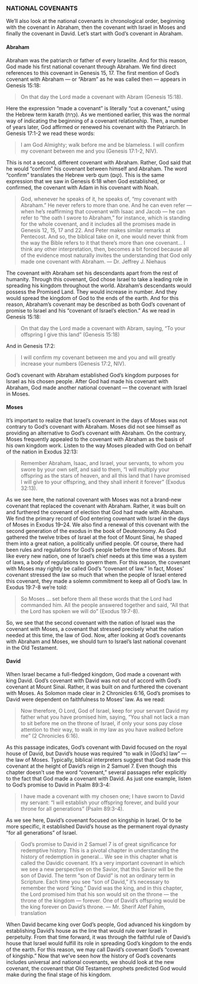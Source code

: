 ### NATIONAL COVENANTS

We’ll also look at the national covenants in chronological order, beginning with the covenant in Abraham, then the covenant with Israel in Moses and finally the covenant in David. Let’s start with God’s covenant in Abraham.


#### Abraham

Abraham was the patriarch or father of every Israelite. And for this reason, God made his first national covenant through Abraham. We find direct references to this covenant in Genesis 15, 17. The first mention of God’s covenant with Abraham — or “Abram” as he was called then — appears in Genesis 15:18:

> On that day the Lord made a covenant with Abram (Genesis 15:18). 

Here the expression “made a covenant” is literally “cut a covenant,” using the Hebrew term karath (כָּרַת). As we mentioned earlier, this was the normal way of indicating the beginning of a covenant relationship. Then, a number of years later, God affirmed or renewed his covenant with the Patriarch. In Genesis 17:1-2 we read these words:

> I am God Almighty; walk before me and be blameless. I will confirm my covenant between me and you (Genesis 17:1-2, NIV). 

This is not a second, different covenant with Abraham. Rather, God said that he would “confirm” his covenant between himself and Abraham. The word “confirm” translates the Hebrew verb qum (קוּם). This is the same expression that we saw in Genesis 6:18 when God established, or confirmed, the covenant with Adam in his covenant with Noah. 

> God, whenever he speaks of it, he speaks of, “my covenant with Abraham.” He never refers to more than one. And he can even refer — when he’s reaffirming that covenant with Isaac and Jacob — he can refer to “the oath I swore to Abraham,” for instance, which is standing for the whole covenant, and it includes all the promises made in Genesis 12, 15, 17 and 22. And Peter makes similar remarks at Pentecost. And so, the biblical take on it, one would never think from the way the Bible refers to it that there’s more than one covenant… I think any other interpretation, then, becomes a bit forced because all of the evidence most naturally invites the understanding that God only made one covenant with Abraham.
— Dr. Jeffrey J. Niehaus

The covenant with Abraham set his descendants apart from the rest of humanity. Through this covenant, God chose Israel to take a leading role in spreading his kingdom throughout the world. Abraham’s descendants would possess the Promised Land. They would increase in number. And they would spread the kingdom of God to the ends of the earth. And for this reason, Abraham’s covenant may be described as both God’s covenant of promise to Israel and his “covenant of Israel’s election.” As we read in Genesis 15:18: 

> On that day the Lord made a covenant with Abram, saying, “To your offspring I give this land” (Genesis 15:18) 

And in Genesis 17:2: 

> I will confirm my covenant between me and you and will greatly increase your numbers (Genesis 17:2, NIV). 

God’s covenant with Abraham established God’s kingdom purposes for Israel as his chosen people.
After God had made his covenant with Abraham, God made another national covenant — the covenant with Israel in Moses. 


#### Moses

It’s important to realize that Israel’s covenant in the days of Moses was not contrary to God’s covenant with Abraham. Moses did not see himself as providing an alternative to God’s covenant with Abraham. On the contrary, Moses frequently appealed to the covenant with Abraham as the basis of his own kingdom work. Listen to the way Moses pleaded with God on behalf of the nation in Exodus 32:13: 

> Remember Abraham, Isaac, and Israel, your servants, to whom you swore by your own self, and said to them, “I will multiply your offspring as the stars of heaven, and all this land that I have promised I will give to your offspring, and they shall inherit it forever” (Exodus 32:13).

As we see here, the national covenant with Moses was not a brand-new covenant that replaced the covenant with Abraham. Rather, it was built on and furthered the covenant of election that God had made with Abraham.
We find the primary record of God entering covenant with Israel in the days of Moses in Exodus 19–24. We also find a renewal of this covenant with the second generation of the exodus in the book of Deuteronomy. As God gathered the twelve tribes of Israel at the foot of Mount Sinai, he shaped them into a great nation, a politically unified people. Of course, there had been rules and regulations for God’s people before the time of Moses. But like every new nation, one of Israel’s chief needs at this time was a system of laws, a body of regulations to govern them. For this reason, the covenant with Moses may rightly be called God’s “covenant of law.” In fact, Moses’ covenant stressed the law so much that when the people of Israel entered this covenant, they made a solemn commitment to keep all of God’s law. In Exodus 19:7-8 we’re told:

> So Moses … set before them all these words that the Lord had commanded him. All the people answered together and said, “All that the Lord has spoken we will do” (Exodus 19:7-8). 

So, we see that the second covenant with the nation of Israel was the covenant with Moses, a covenant that stressed precisely what the nation needed at this time, the law of God.
Now, after looking at God’s covenants with Abraham and Moses, we should turn to Israel’s last national covenant in the Old Testament. 

#### David

When Israel became a full-fledged kingdom, God made a covenant with king David. God’s covenant with David was not out of accord with God’s covenant at Mount Sinai. Rather, it was built on and furthered the covenant with Moses. As Solomon made clear in 2 Chronicles 6:16, God’s promises to David were dependent on faithfulness to Moses’ law. As we read: 

> Now therefore, O Lord, God of Israel, keep for your servant David my father what you have promised him, saying, “You shall not lack a man to sit before me on the throne of Israel, if only your sons pay close attention to their way, to walk in my law as you have walked before me”
(2 Chronicles 6:16). 

As this passage indicates, God’s covenant with David focused on the royal house of David, but David’s house was required “to walk in [God’s] law” — the law of Moses. 
Typically, biblical interpreters suggest that God made this covenant at the height of David’s reign in 2 Samuel 7. Even though this chapter doesn’t use the word “covenant,” several passages refer explicitly to the fact that God made a covenant with David. As just one example, listen to God’s promise to David in Psalm 89:3-4:

> I have made a covenant with my chosen one; I have sworn to David my servant: “I will establish your offspring forever, and build your throne for all generations” (Psalm 89:3-4).

As we see here, David’s covenant focused on kingship in Israel. Or to be more specific, it established David’s house as the permanent royal dynasty “for all generations” of Israel. 

> God’s promise to David in 2 Samuel 7 is of great significance for redemptive history. This is a pivotal chapter in understanding the history of redemption in general… We see in this chapter what is called the Davidic covenant. It’s a very important covenant in which we see a new perspective on the Savior, that this Savior will be the son of David. The term “son of David” is not an ordinary term in Scripture. Each time you see “son of David,” it’s necessary to remember the word “king.” David was the king, and in this chapter, the Lord promised him that his son would sit on the throne — the throne of the kingdom — forever. One of David’s offspring would be the king forever on David’s throne.
— Mr. Sherif Atef Fahim, translation 

When David became king over God’s people, God advanced his kingdom by establishing David’s house as the line that would rule over Israel in perpetuity. From that time forward, it was through the faithful rule of David’s house that Israel would fulfill its role in spreading God’s kingdom to the ends of the earth. For this reason, we may call David’s covenant God’s “covenant of kingship.” 
Now that we’ve seen how the history of God’s covenants includes universal and national covenants, we should look at the new covenant, the covenant that Old Testament prophets predicted God would make during the final stage of his kingdom.
